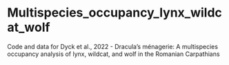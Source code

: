 # Multispecies_occupancy_lynx_wildcat_wolf
 Code and data for Dyck et al., 2022 - Dracula’s ménagerie: A multispecies occupancy analysis of lynx, wildcat, and wolf in the Romanian Carpathians
